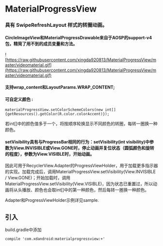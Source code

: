 ﻿# MaterialProgressView
### 具有 SwipeRefreshLayout 样式的转圈动画。

#### CircleImageView和MaterialProgressDrawable来自于AOSP的support-v4包，精简了用不到的成员变量和方法。

![https://raw.githubusercontent.com/xingda920813/MaterialProgressView/master/videomaterial.gif](https://raw.githubusercontent.com/xingda920813/MaterialProgressView/master/videomaterial.gif)

#### 支持wrap\_content和LayoutParams.WRAP_CONTENT;

#### 可自定义颜色 :

	materialProgressView.setColorSchemeColors(new int[]{getResources().getColor(R.color.colorAccent)});

若int[]中的颜色值多于一个，将按顺序轮换显示不同颜色的转圈，每转一圈换一种颜色。

#### setVisibility具有与ProgressBar相同的行为：setVisibility(int visibility)中参数为View.INVISIBLE或View.GONE时，停止动画并复位状态（圆弧颜色和旋转的程度），参数为View.VISIBLE时，开始动画。

因此可用于RecyclerView.Adapter的ProgressViewHolder，用于加载更多指示器的实现。加载完成后，调用MaterialProgressView.setVisibility(View.INVISIBLE / View.GONE)；开始加载时，调用MaterialProgressView.setVisibility(View.VISIBLE)，因为状态已重置过，所以动画将从头播放、颜色也会取int[]中的第一种颜色，然后每转一圈换一种颜色。

Adapter和ProgressViewHolder示例详见sample.

## 引入

build.gradle中添加

    compile 'com.xdandroid:materialprogressview:+'
